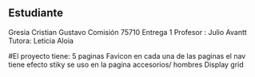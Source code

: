 ## Estudiante 
Gresia Cristian Gustavo
Comisión 75710
Entrega 1
Profesor : ​​Julio Avantt
Tutora: Leticia Aloia

#El proyecto tiene:
5 paginas 
Favicon en cada una de las paginas
el nav tiene efecto stiky
se uso en la pagina accesorios/ hombres  Display grid
